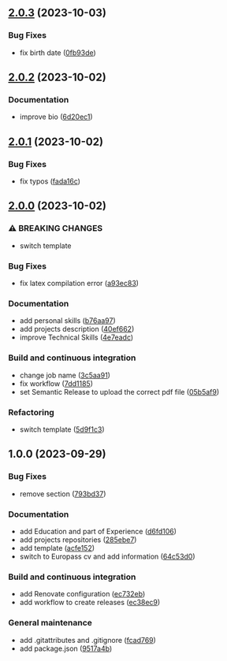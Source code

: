 ## [2.0.3](https://github.com/FilippoVissani/curriculum-vitae/compare/2.0.2...2.0.3) (2023-10-03)


### Bug Fixes

* fix birth date ([0fb93de](https://github.com/FilippoVissani/curriculum-vitae/commit/0fb93defe5456d456a0226922a142aa6a78e4fcb))

## [2.0.2](https://github.com/FilippoVissani/curriculum-vitae/compare/2.0.1...2.0.2) (2023-10-02)


### Documentation

* improve bio ([6d20ec1](https://github.com/FilippoVissani/curriculum-vitae/commit/6d20ec168e16bde370b5b74b8f0e76d113d4ff6e))

## [2.0.1](https://github.com/FilippoVissani/curriculum-vitae/compare/2.0.0...2.0.1) (2023-10-02)


### Bug Fixes

* fix typos ([fada16c](https://github.com/FilippoVissani/curriculum-vitae/commit/fada16c573143d6191721f9c96e2b74c4b5446fc))

## [2.0.0](https://github.com/FilippoVissani/curriculum-vitae/compare/1.0.0...2.0.0) (2023-10-02)


### ⚠ BREAKING CHANGES

* switch template

### Bug Fixes

* fix latex compilation error ([a93ec83](https://github.com/FilippoVissani/curriculum-vitae/commit/a93ec83a30f2712a94f187e5087b801a177bffe8))


### Documentation

* add personal skills ([b76aa97](https://github.com/FilippoVissani/curriculum-vitae/commit/b76aa977ef7f360be8dac1a9fc5b15140a8b9f43))
* add projects description ([40ef662](https://github.com/FilippoVissani/curriculum-vitae/commit/40ef66255614d60c885609a96533bb031989083e))
* improve Technical Skills ([4e7eadc](https://github.com/FilippoVissani/curriculum-vitae/commit/4e7eadc7785887b8f0692c81261b18e381df9c4e))


### Build and continuous integration

* change job name ([3c5aa91](https://github.com/FilippoVissani/curriculum-vitae/commit/3c5aa91c68b26e91e8e2b15e7107441e58435aba))
* fix workflow ([7dd1185](https://github.com/FilippoVissani/curriculum-vitae/commit/7dd1185ce534254b1f49917257783fd94bd040ff))
* set Semantic Release to upload the correct pdf file ([05b5af9](https://github.com/FilippoVissani/curriculum-vitae/commit/05b5af984a298ba0f3e2f652bb5577255492d726))


### Refactoring

* switch template ([5d9f1c3](https://github.com/FilippoVissani/curriculum-vitae/commit/5d9f1c35124a5d6b432c95461df430b05076d0db))

## 1.0.0 (2023-09-29)


### Bug Fixes

* remove section ([793bd37](https://github.com/FilippoVissani/curriculum-vitae/commit/793bd3728c471fd2b9d264bf9bff907ffef0129f))


### Documentation

* add Education and part of Experience ([d6fd106](https://github.com/FilippoVissani/curriculum-vitae/commit/d6fd106e34ca4cb94643c04088dc80e343393cec))
* add projects repositories ([285ebe7](https://github.com/FilippoVissani/curriculum-vitae/commit/285ebe70ff5f4774136046ce8b817aa19b2e911e))
* add template ([acfe152](https://github.com/FilippoVissani/curriculum-vitae/commit/acfe15292ec590d10e09f8bd57e4b0ae4433e84c))
* switch to Europass cv and add information ([64c53d0](https://github.com/FilippoVissani/curriculum-vitae/commit/64c53d01cf6c0f1d4ef30432d98663e415886e3b))


### Build and continuous integration

* add Renovate configuration ([ec732eb](https://github.com/FilippoVissani/curriculum-vitae/commit/ec732ebbb2cd535c3006459a23bfd93e539d19d8))
* add workflow to create releases ([ec38ec9](https://github.com/FilippoVissani/curriculum-vitae/commit/ec38ec92f8c2bb1aa04099be6233a5c5a206771d))


### General maintenance

* add .gitattributes and .gitignore ([fcad769](https://github.com/FilippoVissani/curriculum-vitae/commit/fcad76996685a50730295276f0225e3fcfe30715))
* add package.json ([9517a4b](https://github.com/FilippoVissani/curriculum-vitae/commit/9517a4b316dcee70f4ecb1701e870eac2f18c0f9))

